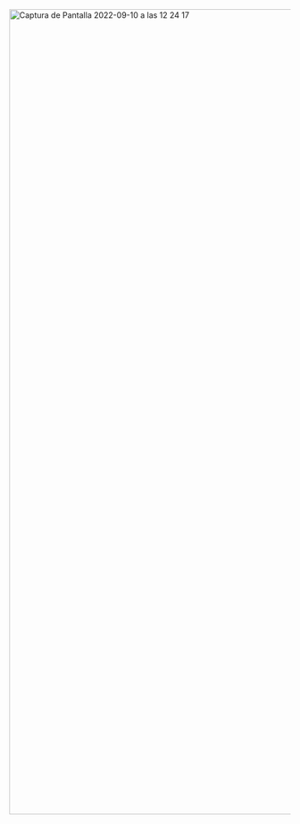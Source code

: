 
<img width="1440" alt="Captura de Pantalla 2022-09-10 a las 12 24 17" src="https://user-images.githubusercontent.com/107991714/189479122-8b29d8e0-77a2-457f-bec0-a7fead4748fd.png">
